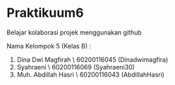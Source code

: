 # Praktikuum6
Belajar kolaborasi projek menggunakan github

Nama Kelompok 5 (Kelas B) :
1. Dina Dwi Magfirah \ 60200116045 (Dinadwimagfira)
2. Syahraeni \ 60200116069 (Syahraeni30)
3. Muh. Abdillah Hasri \ 60200116043 (AbdillahHasri)
